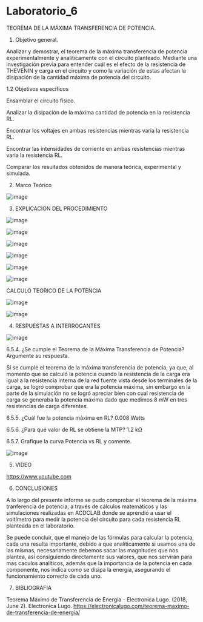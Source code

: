 # Laboratorio_6

TEOREMA DE LA MÁXIMA TRANSFERENCIA DE POTENCIA.

1. Objetivo general.

Analizar y demostrar, el teorema de la máxima transferencia de potencia experimentalmente y analíticamente con el circuito planteado. Mediante una investigación previa para entender cuál es el efecto de la resistencia de THEVENIN y carga en el circuito y como la variación de estas afectan la disipación de la cantidad máxima de potencia del circuito.

1.2 Objetivos específicos

Ensamblar el circuito físico.

Analizar la disipación de la máxima cantidad de potencia en la resistencia RL.

Encontrar los voltajes en ambas resistencias mientras varia la resistencia RL.

Encontrar las intensidades de corriente en ambas resistencias mientras varia la resistencia RL.

Comparar los resultados obtenidos de manera teórica, experimental y simulada.

2. Marco Teórico 

![image](https://user-images.githubusercontent.com/116674536/212959843-07b9342f-8779-42cb-8c08-021bc78beb1c.png)

3. EXPLICACION DEL PROCEDIMIENTO

![image](https://user-images.githubusercontent.com/116674536/212959894-0d999f56-6bf4-4c5b-a73c-d96d3b6c1713.png)

![image](https://user-images.githubusercontent.com/116674536/212959922-a189f431-f7c6-45d3-abec-cf84f523c78e.png)

![image](https://user-images.githubusercontent.com/116674536/212959942-5091e012-5f0b-41c3-97f0-764eeec8e103.png)

![image](https://user-images.githubusercontent.com/116674536/212959961-59e7e75a-b0f5-4e68-80f4-5f32645adc06.png)

![image](https://user-images.githubusercontent.com/116674536/212959980-b6322bf8-d18e-4c3d-b950-831402677a04.png)

![image](https://user-images.githubusercontent.com/116674536/212960017-e7d24388-454d-473f-b32b-449ae91152d3.png)


CALCULO TEORICO DE LA POTENCIA

![image](https://user-images.githubusercontent.com/116674536/212960655-861cd3b6-ca6a-4f3e-a28c-03c97d983ff1.png)

![image](https://user-images.githubusercontent.com/116674536/212960693-a86cb720-c04a-4902-9675-481bfd5c82b7.png)


4. RESPUESTAS A INTERROGANTES

![image](https://user-images.githubusercontent.com/116674536/212960140-715c3074-e6e2-48b2-bcee-d15ed6eed4c8.png)

6.5.4. ¿Se cumple el Teorema de la Máxima Transferencia de Potencia? Argumente su respuesta.

Sí se cumple el teorema de la máxima transferencia de potencia, ya que, al momento que se calculó la potencia cuando la resistencia de la carga era igual a la resistencia interna de la red fuente vista desde los terminales de la carga, se logró comprobar que era la potencia máxima, sin embargo en la parte de la simulación no se logró apreciar bien con cual resistencia de carga se generaba la potencia máxima dado que medimos 8 mW en tres resistencias de carga diferentes.

6.5.5. ¿Cuál fue la potencia máxima en RL? 0.008 Watts

6.5.6. ¿Para qué valor de RL se obtiene la MTP? 1.2 kΩ

6.5.7. Grafique la curva Potencia vs RL y comente.

![image](https://user-images.githubusercontent.com/116674536/212960251-e79d4943-245f-4f0f-942f-0f0fe03159bf.png)


5. VIDEO

https://www.youtube.com

6. CONCLUSIONES

A lo largo del presente informe se pudo comprobar el teorema de la máxima tranferencia de potencia, a través de cálculos matemáticos y las simulaciones realizadas en ACDCLAB donde se aprendió a usar el voltímetro para medir la potencia del circuito para cada resistencia RL planteada en el laboratorio.

Se puede concluir, que el manejo de las fórmulas para calcular la potencia, cada una resulta importante, debido a que analíticamente si usamos una de las mismas, necesariamente debemos sacar las magnitudes que nos plantea, así consiguiendo directamente sus valores, que nos servirán para mas caculos analíticos, además que la importancia de la potencia en cada componente, nos indica como se disipa la energía, asegurando el funcionamiento correcto de cada uno.

7. BIBLIOGRAFIA

Teorema Máximo de Transferencia de Energía - Electronica Lugo. (2018, June 2). Electronica Lugo. https://electronicalugo.com/teorema-maximo-de-transferencia-de-energia/

